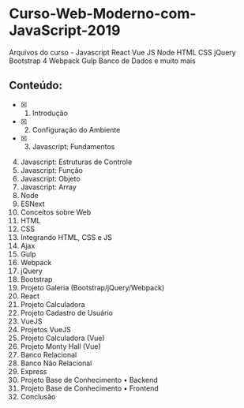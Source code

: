 # Curso-Web-Moderno-com-JavaScript-2019
Arquivos do curso - Javascript React Vue JS Node HTML CSS jQuery Bootstrap 4 Webpack Gulp Banco de Dados e muito mais

## Conteúdo:
- [x] 1. Introdução
- [x] 2. Configuração do Ambiente
- [x] 3. Javascript: Fundamentos
4. Javascript: Estruturas de Controle
5. Javascript: Função
6. Javascript: Objeto
7. Javascript: Array
8. Node
9. ESNext
10. Conceitos sobre Web
11. HTML
12. CSS
13. Integrando HTML, CSS e JS
14. Ajax
15. Gulp
16. Webpack
17. jQuery
18. Bootstrap
19. Projeto Galeria (Bootstrap/jQuery/Webpack)
20. React
21. Projeto Calculadora
22. Projeto Cadastro de Usuário
23. VueJS
24. Projetos VueJS
25. Projeto Calculadora (Vue)
26. Projeto Monty Hall (Vue)
27. Banco Relacional
28. Banco Não Relacional
29. Express
30. Projeto Base de Conhecimento • Backend
31. Projeto Base de Conhecimento • Frontend
32. Conclusão
